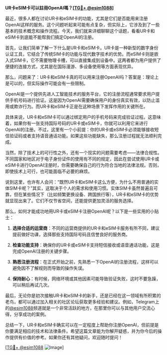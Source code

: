 **UR卡eSIM卡可以註冊OpenAI嗎？[[TG💪+ @esim1088](https://t.me/s/esim1088)]**

最近，很多人都在讨论UR卡和eSIM卡的功能，尤其是它们是否能用来注册OpenAI这样的服务。这个问题听起来可能有点复杂，但实际上，它涉及到了一些基本的技术概念和操作流程。今天，我们就来详细聊聊这个话题，看看UR卡和eSIM卡到底能不能帮我们搞定OpenAI的注册。

首先，让我们简单了解一下什么是UR卡和eSIM卡。UR卡是一种新型的数字身份认证工具，它结合了传统SIM卡的功能与现代数字技术的优势。而eSIM卡则是嵌入式SIM卡，它不需要物理卡槽，可以直接集成到设备中。这两者都为用户提供了便捷的连接方式，尤其是在国际漫游、多设备使用等方面表现优异。

那么，问题来了：UR卡和eSIM卡真的可以用来注册OpenAI吗？答案是：理论上是可以的，但实际操作可能会有一些限制。

OpenAI是一个提供先进人工智能技术的服务平台，它的注册流程通常要求用户提供手机号码进行验证。这是因为OpenAI需要确保用户的身份真实有效，以防止滥用或欺诈行为。而UR卡和eSIM卡正是在这种场景下发挥作用的关键所在。

具体来说，UR卡和eSIM卡可以通过绑定用户的手机号码来完成验证过程。这意味着，如果你有一张支持国际号码的UR卡或eSIM卡，你就可以利用它来进行OpenAI的注册。不过，这里有一个小前提：你的UR卡或eSIM卡必须能够接收短信验证码或者支持语音通话功能。如果这些功能缺失，那么注册过程就无法顺利完成。

当然，除了技术上的可行性之外，还有一个现实的问题需要考虑——法律合规性。不同国家和地区对于电子身份证件的使用有不同的规定，因此在尝试使用UR卡或eSIM卡进行OpenAI注册时，你需要确保自己的行为符合当地的法律法规。否则，即使技术上可行，也可能面临不必要的麻烦。

说到这里，也许有人会问：“既然UR卡和eSIM卡这么方便，为什么不用普通的实体SIM卡呢？”其实，这取决于个人的需求和使用习惯。实体SIM卡虽然普遍且可靠，但在某些情况下（比如频繁更换设备、跨国旅行等），UR卡和eSIM卡的优势就显现出来了。它们不仅节省空间，还能提供更加灵活的服务选择。

那么，如何才能成功地用UR卡或eSIM卡注册OpenAI呢？以下是一些实用的小贴士：

1. **选择合适的运营商**：不同的运营商提供的UR卡和eSIM卡服务有所不同，建议提前做好功课，选择那些支持国际号码且信誉良好的服务商。
   
2. **检查功能支持**：确保你的UR卡或eSIM卡支持短信接收或语音通话功能，这是完成OpenAI注册的关键步骤。

3. **熟悉注册流程**：在正式开始之前，先熟悉一下OpenAI的注册流程，这样可以避免因不了解规则而导致的操作失误。

4. **保持耐心**：有时候，网络环境或其他因素可能导致验证失败，这时不要急躁，可以稍后再试几次。

最后，无论你是初次接触UR卡和eSIM卡的新手，还是已经在这一领域有所积累的老鸟，都可以通过加入相关的社区论坛获取更多经验和建议。例如，Telegram上的[@esim1088](https://t.me/s/esim1088)频道就是一个非常活跃的地方，在那里你可以与其他用户交流心得，分享成功的案例。

总结一下，UR卡和eSIM卡确实可以在一定程度上帮助你注册OpenAI，但前提是你要满足相应的技术和法律条件。希望这篇文章能为你解开疑惑，并为你今后的操作提供有价值的参考。如果你还有其他疑问，欢迎随时提问！

[[TG💪+ @esim1088](https://t.me/s/esim1088) ![Image](https://i.postimg.cc/4NQfJmqS/Snipaste-2025-05-13-00-14-12.png)]